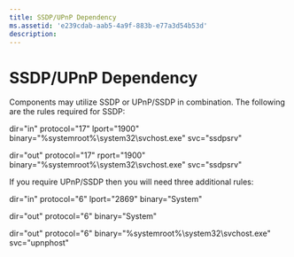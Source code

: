 ```yaml
---
title: SSDP/UPnP Dependency
ms.assetid: 'e239cdab-aab5-4a9f-883b-e77a3d54b53d'
description: 
---
```


# SSDP/UPnP Dependency

Components may utilize SSDP or UPnP/SSDP in combination. The following are the rules required for SSDP:

dir="in" protocol="17" lport="1900" binary="%systemroot%\\system32\\svchost.exe" svc="ssdpsrv"

dir="out" protocol="17" rport="1900" binary="%systemroot%\\system32\\svchost.exe" svc="ssdpsrv"

If you require UPnP/SSDP then you will need three additional rules:

dir="in" protocol="6" lport="2869" binary="System"

dir="out" protocol="6" binary="System"

dir="out" protocol="6" binary="%systemroot%\\system32\\svchost.exe" svc="upnphost"

 

 




